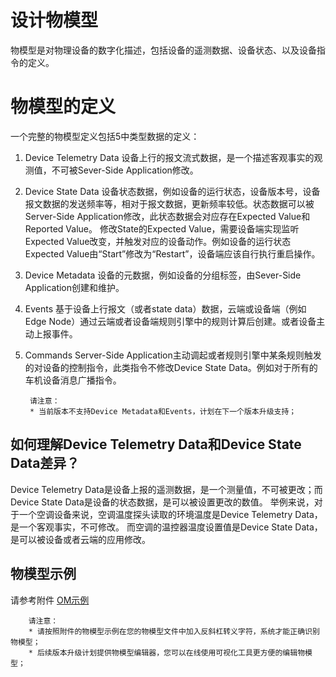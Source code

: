 # 设计物模型

物模型是对物理设备的数字化描述，包括设备的遥测数据、设备状态、以及设备指令的定义。

# 物模型的定义

一个完整的物模型定义包括5中类型数据的定义：

1. Device Telemetry Data
设备上行的报文流式数据，是一个描述客观事实的观测值，不可被Sever-Side Application修改。

2. Device State Data
设备状态数据，例如设备的运行状态，设备版本号，设备报文数据的发送频率等，相对于报文数据，更新频率较低。状态数据可以被Server-Side Application修改，此状态数据会对应存在Expected Value和Reported Value。
修改State的Expected Value，需要设备端实现监听Expected Value改变，并触发对应的设备动作。例如设备的运行状态Expected Value由“Start”修改为“Restart”，设备端应该自行执行重启操作。

3. Device Metadata
设备的元数据，例如设备的分组标签，由Sever-Side Application创建和维护。

4. Events
基于设备上行报文（或者state data）数据，云端或设备端（例如Edge Node）通过云端或者设备端规则引擎中的规则计算后创建。或者设备主动上报事件。

5. Commands
Server-Side Application主动调起或者规则引擎中某条规则触发的对设备的控制指令，此类指令不修改Device State Data。例如对于所有的车机设备消息广播指令。

		请注意：
		* 当前版本不支持Device Metadata和Events，计划在下一个版本升级支持；

## 如何理解Device Telemetry Data和Device State Data差异？
Device Telemetry Data是设备上报的遥测数据，是一个测量值，不可被更改；而Device State Data是设备的状态数据，是可以被设置更改的数值。
举例来说，对于一个空调设备来说，空调温度探头读取的环境温度是Device Telemetry Data，是一个客观事实，不可修改。
而空调的温控器温度设置值是Device State Data，是可以被设备或者云端的应用修改。

## 物模型示例
请参考附件 [OM示例](../../../../image/IoT/IoT-Hub/Sample-OM.json)

		请注意：
		* 请按照附件的物模型示例在您的物模型文件中加入反斜杠转义字符，系统才能正确识别物模型；
		* 后续版本升级计划提供物模型编辑器，您可以在线使用可视化工具更方便的编辑物模型；


